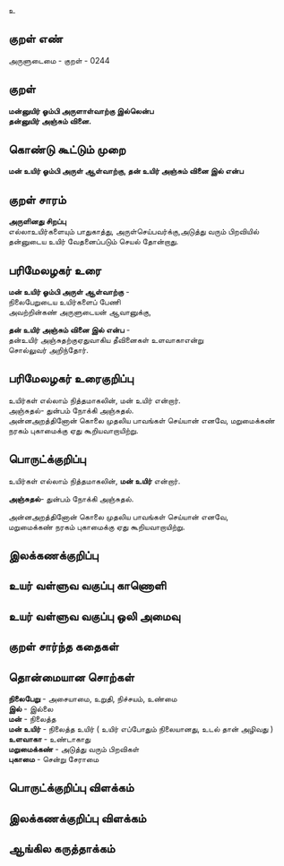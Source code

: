 உ

## குறள் எண் 

அருளுடைமை - குறள் - 0244  

## குறள் 

**மன்னுயிர் ஓம்பி அருளாள்வாற்கு இல்லென்ப  
தன்னுயிர் அஞ்சும் வினை.**

## கொண்டு கூட்டும் முறை

**மன் உயிர் ஓம்பி அருள் ஆள்வாற்கு, தன் உயிர் அஞ்சும் வினை இல் என்ப**

## குறள் சாரம் 

**அருளினது சிறப்பு**  
எல்லாஉயிர்களையும் பாதுகாத்து, அருள்செய்பவர்க்கு,அடுத்து வரும் பிறவியில்  
தன்னுடைய உயிர் வேதனைப்படும் செயல் தோன்றாது.  

## பரிமேலழகர் உரை

**மன் உயிர் ஓம்பி அருள் ஆள்வாற்கு** -  
நிலைபேறுடைய உயிர்களைப் பேணி  
அவற்றின்கண் அருளுடையன் ஆவானுக்கு,  

**தன் உயிர் அஞ்சும் வினை இல் என்ப** -  
தன்உயிர் அஞ்சுதற்குஏதுவாகிய தீவினைகள் உளவாகாஎன்று  
சொல்லுவர் அறிந்தோர். 

## பரிமேலழகர் உரைகுறிப்பு   

உயிர்கள் எல்லாம் நித்தமாகலின், மன் உயிர் என்றார்.  
அஞ்சுதல்- துன்பம் நோக்கி அஞ்சுதல்.  
அன்னஅறத்தினோன் கொலை முதலிய பாவங்கள் செய்யான் எனவே, மறுமைக்கண் நரகம் புகாமைக்கு ஏது கூறியவாறாயிற்று.  

## பொருட்க்குறிப்பு 

உயிர்கள் எல்லாம் நித்தமாகலின், **மன் உயிர்** என்றார்.  

**அஞ்சுதல்**- துன்பம் நோக்கி அஞ்சுதல்.  

அன்னஅறத்தினோன் கொலை முதலிய பாவங்கள் செய்யான் எனவே,  
மறுமைக்கண் நரகம் புகாமைக்கு ஏது கூறியவாறாயிற்று.  

## இலக்கணக்குறிப்பு  


## உயர் வள்ளுவ வகுப்பு காணொளி


## உயர் வள்ளுவ வகுப்பு ஒலி அமைவு 

 
## குறள் சார்ந்த கதைகள் 


## தொன்மையான சொற்கள்

**நிலைபேறு** - அசையாமை, உறுதி, நிச்சயம், உண்மை   
**இல்** - இல்லை   
**மன்** - நிலைத்த   
**மன் உயிர்** - நிலைத்த உயிர்  ( உயிர் எப்போதும் நிலையானது, உடல் தான் அழிவது )  
**உளவாகா** - உண்டாகாது   
**மறுமைக்கண்** - அடுத்து வரும் பிறவிகள்  
**புகாமை** - சென்று சேராமை 

## பொருட்க்குறிப்பு விளக்கம்


## இலக்கணக்குறிப்பு விளக்கம்


## ஆங்கில கருத்தாக்கம் 



